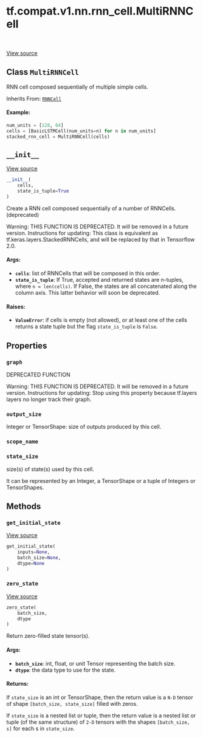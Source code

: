 <div itemscope itemtype="http://developers.google.com/ReferenceObject">
<meta itemprop="name" content="tf.compat.v1.nn.rnn_cell.MultiRNNCell" />
<meta itemprop="path" content="Stable" />
<meta itemprop="property" content="graph"/>
<meta itemprop="property" content="output_size"/>
<meta itemprop="property" content="scope_name"/>
<meta itemprop="property" content="state_size"/>
<meta itemprop="property" content="__init__"/>
<meta itemprop="property" content="get_initial_state"/>
<meta itemprop="property" content="zero_state"/>
</div>

# tf.compat.v1.nn.rnn_cell.MultiRNNCell

<!-- Insert buttons and diff -->

<table class="tfo-notebook-buttons tfo-api" align="left">
</table>

<a target="_blank" href="/code/stable/tensorflow/python/ops/rnn_cell_impl.py">View source</a>



## Class `MultiRNNCell`

RNN cell composed sequentially of multiple simple cells.

Inherits From: [`RNNCell`](../../../../../tf/compat/v1/nn/rnn_cell/RNNCell.md)

<!-- Placeholder for "Used in" -->


#### Example:



```python
num_units = [128, 64]
cells = [BasicLSTMCell(num_units=n) for n in num_units]
stacked_rnn_cell = MultiRNNCell(cells)
```

<h2 id="__init__"><code>__init__</code></h2>

<a target="_blank" href="/code/stable/tensorflow/python/ops/rnn_cell_impl.py">View source</a>

``` python
__init__(
    cells,
    state_is_tuple=True
)
```

Create a RNN cell composed sequentially of a number of RNNCells. (deprecated)

Warning: THIS FUNCTION IS DEPRECATED. It will be removed in a future version.
Instructions for updating:
This class is equivalent as tf.keras.layers.StackedRNNCells, and will be replaced by that in Tensorflow 2.0.

#### Args:


* <b>`cells`</b>: list of RNNCells that will be composed in this order.
* <b>`state_is_tuple`</b>: If True, accepted and returned states are n-tuples, where
  `n = len(cells)`.  If False, the states are all concatenated along the
  column axis.  This latter behavior will soon be deprecated.


#### Raises:


* <b>`ValueError`</b>: if cells is empty (not allowed), or at least one of the cells
  returns a state tuple but the flag `state_is_tuple` is `False`.



## Properties

<h3 id="graph"><code>graph</code></h3>

DEPRECATED FUNCTION

Warning: THIS FUNCTION IS DEPRECATED. It will be removed in a future version.
Instructions for updating:
Stop using this property because tf.layers layers no longer track their graph.

<h3 id="output_size"><code>output_size</code></h3>

Integer or TensorShape: size of outputs produced by this cell.


<h3 id="scope_name"><code>scope_name</code></h3>




<h3 id="state_size"><code>state_size</code></h3>

size(s) of state(s) used by this cell.

It can be represented by an Integer, a TensorShape or a tuple of Integers
or TensorShapes.



## Methods

<h3 id="get_initial_state"><code>get_initial_state</code></h3>

<a target="_blank" href="/code/stable/tensorflow/python/ops/rnn_cell_impl.py">View source</a>

``` python
get_initial_state(
    inputs=None,
    batch_size=None,
    dtype=None
)
```




<h3 id="zero_state"><code>zero_state</code></h3>

<a target="_blank" href="/code/stable/tensorflow/python/ops/rnn_cell_impl.py">View source</a>

``` python
zero_state(
    batch_size,
    dtype
)
```

Return zero-filled state tensor(s).


#### Args:


* <b>`batch_size`</b>: int, float, or unit Tensor representing the batch size.
* <b>`dtype`</b>: the data type to use for the state.


#### Returns:

If `state_size` is an int or TensorShape, then the return value is a
`N-D` tensor of shape `[batch_size, state_size]` filled with zeros.

If `state_size` is a nested list or tuple, then the return value is
a nested list or tuple (of the same structure) of `2-D` tensors with
the shapes `[batch_size, s]` for each s in `state_size`.






